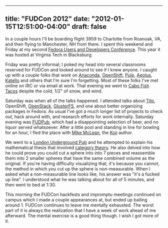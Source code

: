 
---
title: "FUDCon 2012"
date: "2012-01-15T12:51:00-04:00"
draft: false
---

In a couple hours I'll be boarding flight 3959 to Charlotte from Roanoak, VA, and then flying to Manchester, NH from there. I spent this weekend and Friday at my second [Fedora Users and Developers Conference](http://fedoraproject.org/wiki/FUDCon). This year it was hosted at Virginia Tech in Blacksburg.

Friday was pretty informal; I poked my head into several classrooms reserved for FUDCon and looked around to see if I knew anyone. I caught up with a couple folks that work on <a href="http://fedoraproject.org/wiki/Anaconda">Anaconda</a>, <a href="https://openshift.redhat.com/app/">OpenShift</a>, <a href="http://pulpproject.org/">Pulp</a>, <a href="http://aeolusproject.org/">Aeolus</a>, <a href="http://katello.org/">Katello</a> and others that I'm sure I'm forgetting. Most of these folks I've met online on IRC or via email at work. That evening we went to <a href="http://www.cabofishtaco.com/">Cabo Fish Tacos</a> despite the cold, 1/2" of snow, and wind.

Saturday was when all of the talks happened. I attended talks about <a href="https://github.com/dgoodwin/tito">Tito</a>, OpenShift, <a href="http://openstack.org/">OpenStack</a>, <a href="http://www.gluster.org/">GlusterFS</a>, and one about better organizing packages in Fedora. As usual I've got a much longer list of projects to check out, hack around with, and research efforts for work internally. Saturday evening was <a href="http://fedoraproject.org/wiki/FUDPub">FUDPub</a>, which had a disappointing selection of beer, and no liquor served whatsoever. After a little pool and standing in line for bowling for an hour, I fled the place with <a href="https://plus.google.com/101645985784674758935/posts">Mike McLean</a>, the <a href="http://fedoraproject.org/wiki/Koji">Koji</a> author.

We went to a <a href="http://www.yelp.com/biz/london-underground-pub-ltd-blacksburg">London Underground Pub</a> and he attempted to explain his mathematical thesis that involved <a href="http://en.wikipedia.org/wiki/Category_theory">category theory</a>. He also delved into how he could prove you could cut a sphere into into 7 pieces and reassemble them into 2 smaller spheres that have the same combined volume as the original. If you're having difficulty visualizing that, it's because you cannot, the method in which you cut up the sphere is non-measurable. When I asked what a non-measurable line looks like, his answer was "it's a fucked up line". I understood what he was talking about for all of 5 minutes, and then went to bed at 1:30.

This morning the FUDCon hackfests and impromptu meetings continued on campus which I made a couple appearances at, but ended up bailing around 1. FUDCon continues to leave me mentally exhausted. The worst part of it is always the realization that I have a week of work ahead of me afterward. The mental exercise is a good thing though. I wish I got more of it.
